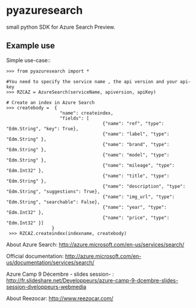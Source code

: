 pyazuresearch
=============
small python SDK for Azure Search Preview.


Example use
-----------
Simple use-case::

    >>> from pyazuresearch import *

    #You need to specify the service name , the api version and your api-key
    >>> RZCAZ = AzureSearch(serviceName, apiversion, apiKey)

    # Create an index in Azure Search
    >>> createbody =  {
                        "name": createindex,  
                        "fields": [
                                        {"name": "ref", "type": "Edm.String", "key": True},
                                        {"name": "label", "type": "Edm.String" },
                                        {"name": "brand", "type": "Edm.String" },
                                        {"name": "model", "type": "Edm.String" },
                                        {"name": "mileage", "type": "Edm.Int32" },
                                        {"name": "title", "type": "Edm.String" },
                                        {"name": "description", "type": "Edm.String", "suggestions": True},
                                        {"name": "img_url", "type": "Edm.String", "searchable": False},
                                        {"name": "year", "type": "Edm.Int32" },
                                        {"name": "price", "type": "Edm.Int32" }]  
                     }
     >>> RZCAZ.createindex(indexname, createbody)


About Azure Search: http://azure.microsoft.com/en-us/services/search/

Official documentation: http://azure.microsoft.com/en-us/documentation/services/search/

Azure Camp 9 Décembre - slides session- : http://fr.slideshare.net/Developpeurs/azure-camp-9-dcembre-slides-session-dveloppeurs-webmedia


About Reezocar: http://www.reezocar.com/
